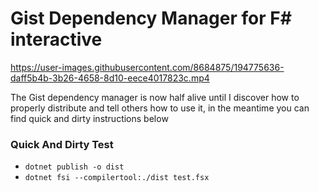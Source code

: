 # Gist Dependency Manager for F# interactive

https://user-images.githubusercontent.com/8684875/194775636-daff5b4b-3b26-4658-8d10-eece4017823c.mp4

The Gist dependency manager is now half alive until I discover how to properly distribute and tell others how to use it, in the meantime you can find quick and dirty instructions below

### Quick And Dirty Test

- `dotnet publish -o dist`
- `dotnet fsi --compilertool:./dist test.fsx`



